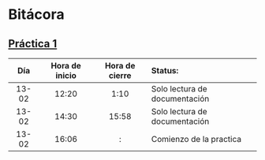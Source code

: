 #   Bitácora

##  [Práctica 1](Practica1/Practica1.md)

|  Día  | Hora de inicio | Hora de cierre | Status: |
| :---: | :------------: | :------------: | :----- |
| 13-02 | 12:20 | 1:10 | Solo lectura de documentación |
| 13-02 | 14:30 | 15:58 | Solo lectura de documentación |
| 13-02 | 16:06 | : | Comienzo de la practica |

